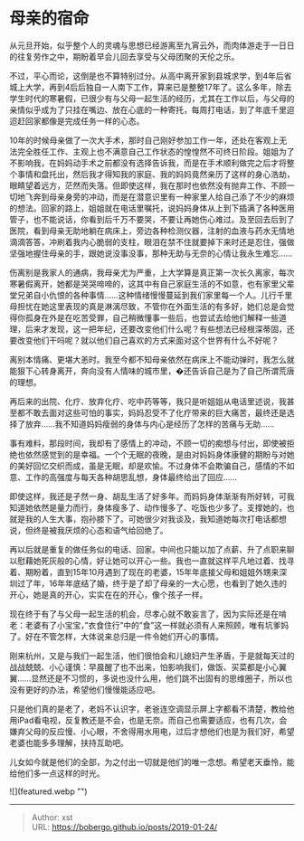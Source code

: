 # 母亲的宿命


从元旦开始，似乎整个人的灵魂与思想已经游离至九宵云外，而肉体游走于一日日的往复劳作之中，期盼着早会儿回去享受与父母团聚的天伦之乐。

不过，平心而论，这倒是也不算特别过分。从高中离开家到县城求学，到4年后省城上大学，再到4后后独自一人南下工作，算来已是整整17年了。这么多年，除去学生时代的寒暑假，已很少有与父母一起生活的经历，尤其在工作以后，与父母的亲情似乎成为了只挂在嘴边、放在心底的一种寄托，每周打电话，到了年底千里迢迢赶回家都像是完成任务一样的心态。

10年的时候母亲做了一次大手术，那时自己刚好参加工作一年，还处在客观上无法完全胜任工作、主观上也不满意自己工作状态的惶惶然不可终日阶段。姐姐为了不影响我，在妈妈动手术之前都没有选择告诉我，而是在手术顺利做完之后才将整个事情和盘托出，然后我才得知我的家庭、我的妈妈竟然亲历了这样的身心浩劫，眼睛望着远方，茫然而失落。但即使这样，我在那时也依然没有抛弃工作、不顾一切地飞奔到母亲身旁的冲动，而是在潜意识里有一种家里人给自己添了不少的麻烦的想法。回家的路上，姐姐就在电话里嘱托，说妈妈身体从上到下插满了各种医用管子，也不能说话，你看到后千万不要哭，不要让再她伤心难过。及至回去后到了医院，看到母亲无助地躺在病床上，旁边各种检测仪器，注射的血液与药水无情地滴滴答答，冲刷着我内心脆弱的支柱，眼泪在禁不住就要掉下来时还是忍住，强做坚强地握住母亲的手，跟她说没事没事，那种无助与无奈的心情让我永生难忘……

伤离别是我家人的通病，我母亲尤为严重，上大学算是真正第一次长久离家，每次寒暑假离开，她都是哭哭啼啼的，这其中有自己家庭生活的不如意，也有家里父辈堂兄弟自小仇恨的各种事情……这种情绪慢慢蔓延到我们家里每一个人。儿行千里母担忧在她这里表现的真是淋漓尽致，不管你在外面生活的有多好，她们总是会觉得你孤身在外是在吃苦受罪，自己稍微懂事一些后，也尝试去给他们解释一些道理，后来才发现，这一把年纪，还要改变他们什么呢？有些想法已经根深蒂固，还要改变他们干吗呢？就以他们自己喜欢的方式来面对这个世界有什么不好呢？

离别本情痛、更堪大恙时。我至今都不知母亲依然在病床上不能动弹时，我怎么就能狠下心转身离开，奔向没有人情味的城市里，�还告诉自己是为了自己所谓荒唐的理想。

再后来的出院、化疗、放弃化疗、吃中药等等，我只是听姐姐从电话里述说，我甚至都不敢去面对这些可怕的事实，妈妈忍受不了化疗带来的巨大痛苦，最终还是选择了放弃……我不知道妈妈瘦弱的身体与内心是经历了怎样的苦痛与无助……

事有难料，那段时间，我却有了感情上的冲动，不顾一切的痴想与付出，即使被拒绝也依然感觉到的是幸福。一个个无眠的夜晚，是由对妈妈身体康健的期盼与对她的美好回忆交织而成，虽是无眠，却是欢愉。不过身体不会欺骗自己，感情的不如意、工作的高强度与每天各种胡思乱想，身体最终给出了回应……

即使这样，我还是孑然一身、胡乱生活了好多年。而妈妈身体渐渐有所好转，可我知道她依然是量力而行，身体瘦多了、动作慢多了、吃饭也少多了。支撑她的，也就是我的人生大事，抱孙膝下了。可她很少对我谈及，我知道她每次打电话都想说，但终是被我厌烦的心态和语气给回绝了。

再以后就是重复的做任务似的电话、回家。中间也只能以加了点薪、升了点职来聊以慰藉她死灰般的心情，好让她可以开心一些。我也一直就这样平凡地过着、找寻着、期盼着，直到15年10月遇到了现在的老婆，15年年底接父母和姐姐外甥来深圳过了年，16年年底结了婚，终于是了却了母亲的一大心愿，也看到了她久违的开心，她是真的开心，实实在在的开心，像个孩子一样。

现在终于有了与父母一起生活的机会，尽孝心就不敢妄言了，因为实际还是在啃老：老婆有了小宝宝，”衣食住行”中的”食”这一样就必须有人来照顾，唯有坑爹妈了。好在不管怎样，大体说来总归是一件令她们开心的事情。

刚来杭州，又是与我们一起生活，他们很怕会和儿媳妇产生矛盾，于是就每天过的战战兢兢、小心谨慎：早晨醒了也不出来，怕影响我们，做饭、买菜都是小心翼翼……显然还是不习惯的，多说也没什么用，他们跳不出固有的思维圈子，所以也没有更好的办法，希望他们慢慢能适应吧。

只是他们真的是老了，老妈不认识字，老爸连空调显示屏上字都看不清楚，教给他用iPad看电视，反复教还是不会，也是无奈。而自己也需要适应，也有几次，会嫌弃父母的反应慢、小心眼，不舍得用水用电，过后才想他们也是为我们好，希望老婆也能多多理解，扶持互助吧。

儿女如今就是他们的全部，为之付出一切就是他们的唯一念想。希望老天垂怜，能给他们多一点这样的时光。

![](featured.webp &#34;&#34;)

---

> Author: xst  
> URL: https://bobergo.github.io/posts/2019-01-24/  

